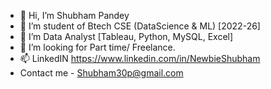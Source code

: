 - 👋 Hi, I’m Shubham Pandey
- 👀 I’m student of Btech CSE (DataScience & ML) [2022-26]
- 🌱 I’m Data Analyst [Tableau, Python, MySQL, Excel]
- 💞️ I’m looking for Part time/ Freelance.
- 📫 LinkedIN https://www.linkedin.com/in/NewbieShubham
- Contact me - Shubham30p@gmail.com 
<!---
NewbieShubham/NewbieShubham is a ✨ special ✨ repository because its `README.md` (this file) appears on your GitHub profile.
You can click the Preview link to take a look at your changes.
--->
